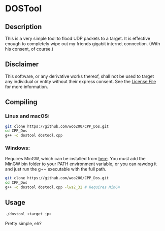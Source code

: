# DOSTool

## Description
This is a very simple tool to flood UDP packets to a target. It is effective enough to completely wipe out my friends gigabit internet connection. (With his consent, of course.)

## Disclaimer
This software, or any derivative works thereof, shall not be used to target any individual or entity without their express consent.
See the [License File](LICENSE.md) for more information.

## Compiling

### Linux and macOS:
```bash
git clone https://github.com/woo200/CPP_Dos.git
cd CPP_Dos
g++ -o dostool dostool.cpp
```

### Windows:
Requires MinGW, which can be installed from [here](https://github.com/skeeto/w64devkit/releases). You must add the MinGW bin folder to your PATH environment variable, or you can rawdog it and just run the g++ executable with the full path.

```bash
git clone https://github.com/woo200/CPP_Dos.git
cd CPP_Dos
g++ -o dostool dostool.cpp -lws2_32 # Requires MinGW
```

## Usage
```bash
./dostool <target ip>
```
Pretty simple, eh?